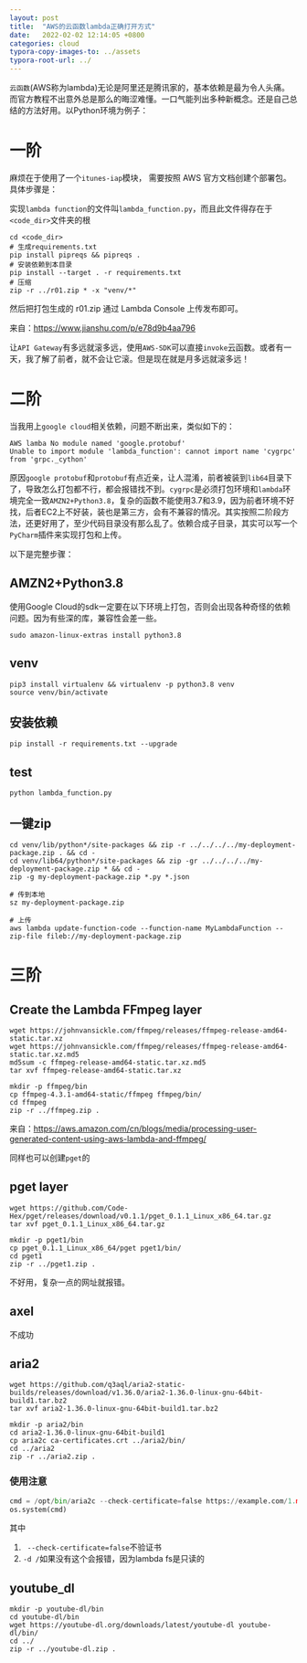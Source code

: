 ```yaml
---
layout: post
title:  "AWS的云函数lambda正确打开方式"
date:   2022-02-02 12:14:05 +0800
categories: cloud
typora-copy-images-to: ../assets
typora-root-url: ../
---
```



`云函数`(AWS称为lambda)无论是阿里还是腾讯家的，基本依赖是最为令人头痛。而官方教程不出意外总是那么的晦涩难懂。一口气能列出多种新概念。还是自己总结的方法好用。以Python环境为例子：


# 一阶
麻烦在于使用了一个`itunes-iap`模块， 需要按照 AWS 官方文档创建个部署包。
具体步骤是：

实现`lambda function`的文件叫`lambda_function.py`，而且此文件得存在于`<code_dir>`文件夹的根
```shell
cd <code_dir>
# 生成requirements.txt
pip install pipreqs && pipreqs .
# 安装依赖到本目录
pip install --target . -r requirements.txt
# 压缩
zip -r ../r01.zip * -x "venv/*"
```
然后把打包生成的 r01.zip 通过 Lambda Console 上传发布即可。

来自：https://www.jianshu.com/p/e78d9b4aa796

让`API Gateway`有多远就滚多远，使用`AWS-SDK`可以直接`invoke`云函数。或者有一天，我了解了前者，就不会让它滚。但是现在就是月多远就滚多远！

# 二阶
当我用上`google cloud`相关依赖，问题不断出来，类似如下的：
```
AWS lamba No module named 'google.protobuf'
Unable to import module 'lambda_function': cannot import name 'cygrpc' from 'grpc._cython'
```

原因`google protobuf`和`protobuf`有点近亲，让人混淆，前者被装到`lib64`目录下了，导致怎么打包都不行，都会报错找不到。`cygrpc`是必须打包环境和`lambda`环境完全一致`AMZN2+Python3.8`，复杂的函数不能使用3.7和3.9，因为前者环境不好找，后者EC2上不好装，装也是第三方，会有不兼容的情况。其实按照二阶段方法，还更好用了，至少代码目录没有那么乱了。依赖合成子目录，其实可以写一个`PyCharm`插件来实现打包和上传。

以下是完整步骤：
## AMZN2+Python3.8
使用Google Cloud的sdk一定要在以下环境上打包，否则会出现各种奇怪的依赖问题。因为有些深的库，兼容性会差一些。
```shell
sudo amazon-linux-extras install python3.8
```

## venv
```shell
pip3 install virtualenv && virtualenv -p python3.8 venv
source venv/bin/activate
```

## 安装依赖
```shell
pip install -r requirements.txt --upgrade
```

## test
```shell
python lambda_function.py
```

## 一键zip
```shell
cd venv/lib/python*/site-packages && zip -r ../../../../my-deployment-package.zip . && cd -
cd venv/lib64/python*/site-packages && zip -gr ../../../../my-deployment-package.zip * && cd -
zip -g my-deployment-package.zip *.py *.json

# 传到本地
sz my-deployment-package.zip

# 上传
aws lambda update-function-code --function-name MyLambdaFunction --zip-file fileb://my-deployment-package.zip
```

# 三阶
## Create the Lambda FFmpeg layer
```
wget https://johnvansickle.com/ffmpeg/releases/ffmpeg-release-amd64-static.tar.xz
wget https://johnvansickle.com/ffmpeg/releases/ffmpeg-release-amd64-static.tar.xz.md5
md5sum -c ffmpeg-release-amd64-static.tar.xz.md5
tar xvf ffmpeg-release-amd64-static.tar.xz
```

```
mkdir -p ffmpeg/bin
cp ffmpeg-4.3.1-amd64-static/ffmpeg ffmpeg/bin/
cd ffmpeg
zip -r ../ffmpeg.zip .
```
来自：https://aws.amazon.com/cn/blogs/media/processing-user-generated-content-using-aws-lambda-and-ffmpeg/

同样也可以创建`pget`的

## pget layer
```
wget https://github.com/Code-Hex/pget/releases/download/v0.1.1/pget_0.1.1_Linux_x86_64.tar.gz
tar xvf pget_0.1.1_Linux_x86_64.tar.gz
```

```
mkdir -p pget1/bin
cp pget_0.1.1_Linux_x86_64/pget pget1/bin/
cd pget1
zip -r ../pget1.zip .
```
不好用，复杂一点的网址就报错。

## axel
不成功

## aria2
```
wget https://github.com/q3aql/aria2-static-builds/releases/download/v1.36.0/aria2-1.36.0-linux-gnu-64bit-build1.tar.bz2
tar xvf aria2-1.36.0-linux-gnu-64bit-build1.tar.bz2
```

```
mkdir -p aria2/bin
cd aria2-1.36.0-linux-gnu-64bit-build1
cp aria2c ca-certificates.crt ../aria2/bin/
cd ../aria2
zip -r ../aria2.zip .
```
### 使用注意
```python
cmd = /opt/bin/aria2c --check-certificate=false https://example.com/1.mp4 -d / -o /tmp/1.mp4
os.system(cmd)
```
其中
1. ` --check-certificate=false`不验证书
2. `-d /`如果没有这个会报错，因为lambda fs是只读的

## youtube_dl
```
mkdir -p youtube-dl/bin
cd youtube-dl/bin
wget https://youtube-dl.org/downloads/latest/youtube-dl youtube-dl/bin/
cd ../
zip -r ../youtube-dl.zip .
```
